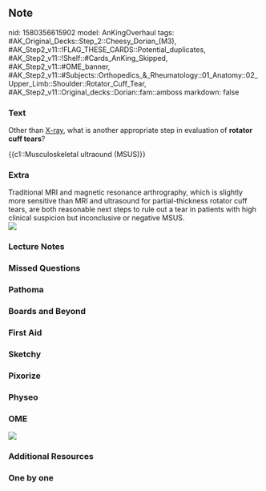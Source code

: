 ## Note
nid: 1580356615902
model: AnKingOverhaul
tags: #AK_Original_Decks::Step_2::Cheesy_Dorian_(M3), #AK_Step2_v11::!FLAG_THESE_CARDS::Potential_duplicates, #AK_Step2_v11::!Shelf::#Cards_AnKing_Skipped, #AK_Step2_v11::#OME_banner, #AK_Step2_v11::#Subjects::Orthopedics_&_Rheumatology::01_Anatomy::02_Upper_Limb::Shoulder::Rotator_Cuff_Tear, #AK_Step2_v11::Original_decks::Dorian::fam::amboss
markdown: false

### Text
Other than <u>X-ray</u>, what is another appropriate step in
evaluation of <b>rotator cuff tears</b>?
<div>
  {{c1::Musculoskeletal ultraound (MSUS)}}
</div>

### Extra
<div>
  <div>
    <div>
      Traditional MRI and magnetic resonance arthrography, which is
      slightly more sensitive than MRI and ultrasound for
      partial-thickness rotator cuff tears, are both reasonable
      next steps to rule out a tear in patients with high clinical
      suspicion but inconclusive or negative MSUS.
    </div>
  </div>
</div><img src="big_58ac6e9253c24.jpg">

### Lecture Notes


### Missed Questions


### Pathoma


### Boards and Beyond


### First Aid


### Sketchy


### Pixorize


### Physeo


### OME
<div class="ome-widget">
  <a href="https://onlinemeded.org?ref=anki"><img src=
  "_OME_AnkiFlashcards_General_7.png"></a>
</div>

### Additional Resources


### One by one

